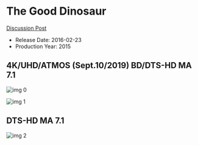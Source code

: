 # The Good Dinosaur

[Discussion Post](https://www.avsforum.com/threads/bass-eq-for-filtered-movies.2995212/post-56700386)

* Release Date: 2016-02-23
* Production Year: 2015

## 4K/UHD/ATMOS (Sept.10/2019) BD/DTS-HD MA 7.1

![img 0](https://i.imgur.com/NYisXkU.jpg)

![img 1](https://i.imgur.com/UA60dyh.png)

## DTS-HD MA 7.1

![img 2](https://i.imgur.com/n3n2UaZ.jpg)

